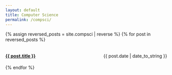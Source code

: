 ```yaml
---
layout: default
title: Computer Science
permalink: /compsci/
---
```


{% assign reversed_posts = site.compsci | reverse %}
{% for post in reversed_posts %}
<div style="display:flex; justify-content:space-between; align-items:baseline;">
  <h4><a href="{{ post.url }}" title="{{ post.title }}">{{ post.title }}</a></h4>
  <p>{{ post.date | date_to_string }}</p>
</div>
{% endfor %}

